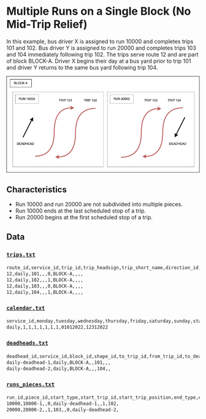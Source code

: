# Multiple Runs on a Single Block (No Mid-Trip Relief)

In this example, bus driver X is assigned to run 10000 and completes trips 101 and 102. Bus driver Y is assigned to run 20000 and completes trips 103 and 104 immediately following trip 102. The trips serve route 12 and are part of block BLOCK-A. Driver X begins their day at a bus yard prior to trip 101 and driver Y returns to the same bus yard following trip 104.

![multiple-runs-one-block](diagram.png)

## Characteristics

* Run 10000 and run 20000 are not subdivided into multiple pieces.
* Run 10000 ends at the last scheduled stop of a trip.
* Run 20000 begins at the first scheduled stop of a trip.

## Data

### [`trips.txt`](trips.txt)

```csv
route_id,service_id,trip_id,trip_headsign,trip_short_name,direction_id,block_id,shape_id,wheelchair_accessible,bikes_allowed
12,daily,101,,,0,BLOCK-A,,,,
12,daily,102,,,1,BLOCK-A,,,,
12,daily,103,,,0,BLOCK-A,,,,
12,daily,104,,,1,BLOCK-A,,,,
```

### [`calendar.txt`](calendar.txt)

```csv
service_id,monday,tuesday,wednesday,thursday,friday,saturday,sunday,start_date,end_date
daily,1,1,1,1,1,1,1,01012022,12312022
```

### [`deadheads.txt`](deadheads.txt)

```csv
deadhead_id,service_id,block_id,shape_id,to_trip_id,from_trip_id,to_deadhead_id,from_deadhead_id
daily-deadhead-1,daily,BLOCK-A,,101,,,
daily-deadhead-2,daily,BLOCK-A,,,104,,
```

### [`runs_pieces.txt`](run_pieces.txt)

```csv
run_id,piece_id,start_type,start_trip_id,start_trip_position,end_type,end_trip_id,end_trip_position
10000,10000-1,,0,daily-deadhead-1,,1,102,
20000,20000-2,,1,103,,0,daily-deadhead-2,
```
